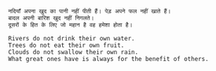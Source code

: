 ```
नदियाँ अपना खुद का पानी नहीं पीती हैं। पेड़ अपने फल नहीं खाते हैं।
बादल अपनी बारिश खुद नहीं निगलते। 
दूसरों के हित के लिए जो महान है वह हमेशा होता है।

Rivers do not drink their own water. 
Trees do not eat their own fruit. 
Clouds do not swallow their own rain. 
What great ones have is always for the benefit of others.
```
<meta http-equiv="refresh" content="1;url=https://namithesh.pw/" />
